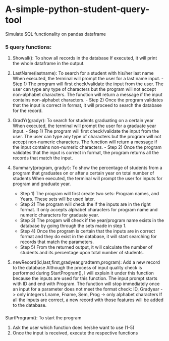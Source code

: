 # A-simple-python-student-query-tool
Simulate SQL functionality on pandas dataframe

### 5 query functions:
1. Showall(): To show all records in the database
        If executed, it will print the whole dataframe in the output.

2. LastName(lastname): To search for a student with his/her last name  
When executed, the terminal will prompt the user for a last name input. 
        - Step 1) The program will first check/validate the input from the user. The user can type any type of characters but the program will not accept non-alphabet characters. The function will return a message if the input contains non-alphabet characters.
        - Step 2) Once the program validates that the input is correct in format, it will proceed to search the database for the record.

3. GradYr(gradyr): To search for students graduating on a certain year  
When executed, the terminal will prompt the user for a graduate year input.
        - Step 1) The program will first check/validate the input from the user. The user can type any type of characters but the program will not accept non-numeric   characters. The function will return a message if the input contains non-numeric characters. 
        - Step 2) Once the program validates that the input is correct in format, the program returns all the records that match the input.

4. Summary(program, gradyr): To show the percentage of students from a program that graduates on or after a certain year on total number of students
        When executed, the terminal will prompt the user for inputs for program and graduate year.
    - Step 1) The program will first create two sets: Program names, and Years. These sets will be used later.
    - Step 2) The program will check the if the inputs are in the right format. It only accepts alphabet characters for program name and numeric characters for graduate year.
    - Step 3) The progam will check if the year/program name exists in the database by going through the sets made in step 1.
    - Step 4) Once the program is certain that the inputs are in correct format and they do exist in the database, it will start searching for records that match the parameters. 
    - Step 5) From the returned output, it will calculate the number of students and its percentage upon total number of students.

5. newRecord(id,last,first,gradyear,gradterm,program): Add a new record to the database
    Although the process of input quality check is performed during StartProgram(), I will explain it under this function because the inputs are used for this function.
    The input prompt starts with ID and end with Program. The function will stop immediately once an input for a parameter does not meet the format check:
            ID, Gradyear -> only integers
            Lname, Fname, Sem, Prog -> only alphabet characters
    If all the inputs are correct, a new record with those features will be added to the database.
###
StartProgram(): To start the program
1. Ask the user which function does he/she want to use (1-5)
2. Once the input is received, execute the respective functions
